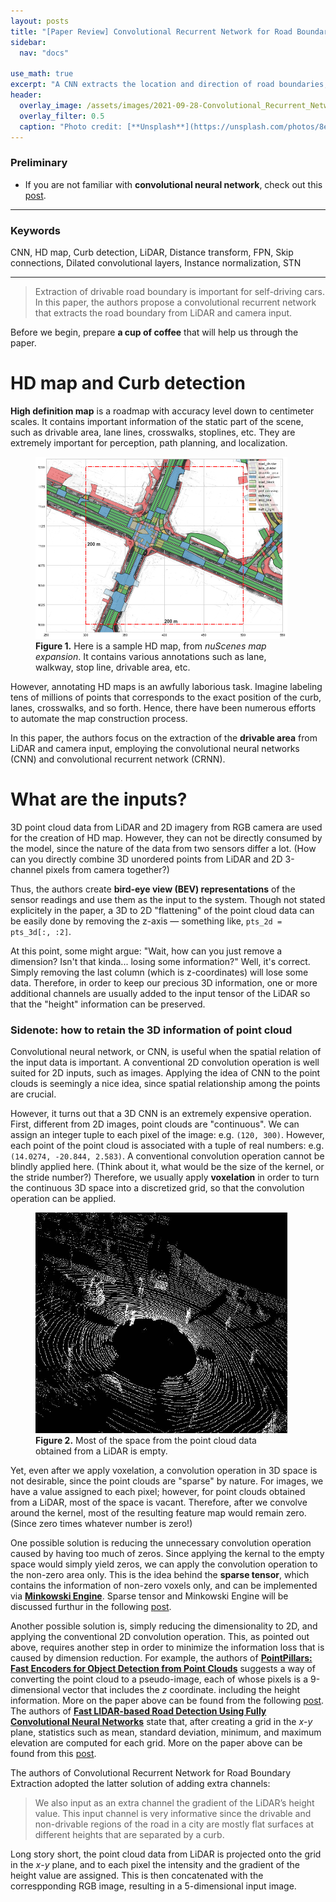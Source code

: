 ```yaml
---
layout: posts
title: "[Paper Review] Convolutional Recurrent Network for Road Boundary Extraction"
sidebar:
  nav: "docs"

use_math: true
excerpt: "A CNN extracts the location and direction of road boundaries, and a CRNN outputs a polyline representation"
header:
  overlay_image: /assets/images/2021-09-28-Convolutional_Recurrent_Network_for_Road_Boundary_Extraction/header.PNG
  overlay_filter: 0.5
  caption: "Photo credit: [**Unsplash**](https://unsplash.com/photos/8e2gal_GIE8)"
---
```


### Preliminary
- If you are not familiar with **convolutional neural network**, check out this [post](https://www.youtube.com).

---

### Keywords
CNN, HD map, Curb detection, LiDAR, Distance transform, FPN, Skip connections, Dilated convolutional layers, Instance normalization, STN

---
> Extraction of drivable road boundary is important for self-driving cars. In this paper, the authors propose a convolutional recurrent network that extracts the road boundary from LiDAR and camera input.

Before we begin, prepare **a cup of coffee** that will help us through the paper.

# HD map and Curb detection

**High definition map** is a roadmap with accuracy level down to centimeter scales. It contains important information of the static part of the scene, such as drivable area, lane lines, crosswalks, stoplines, etc. They are extremely important for perception, path planning, and localization.

<figure style="width: 80%" class="align-center">
  <img src="/assets\images\2021-09-28-Convolutional_Recurrent_Network_for_Road_Boundary_Extraction\fig1.png" alt="">
  <figcaption><b>Figure 1.</b> Here is a sample HD map, from <i>nuScenes map expansion</i>. It contains various annotations such as lane, walkway, stop line, drivable area, etc.</figcaption>
</figure> 

However, annotating HD maps is an awfully laborious task. Imagine labeling tens of millions of points that corresponds to the exact position of the curb, lanes, crosswalks, and so forth. Hence, there have been numerous efforts to automate the map construction process.

In this paper, the authors focus on the extraction of the **drivable area** from LiDAR and camera input, employing the convolutional neural networks (CNN) and convolutional recurrent network (CRNN).

# What are the inputs?
3D point cloud data from LiDAR and 2D imagery from RGB camera are used for the creation of HD map. However, they can not be directly consumed by the model, since the nature of the data from two sensors differ a lot. (How can you directly combine 3D unordered points from LiDAR and 2D 3-channel pixels from camera together?)

Thus, the authors create **bird-eye view (BEV) representations** of the sensor readings and use them as the input to the system. Though not stated explicitely in the paper, a 3D to 2D "flattening" of the point cloud data can be easily done by removing the z-axis — something like, `pts_2d = pts_3d[:, :2]`.

At this point, some might argue: "Wait, how can you just remove a dimension? Isn't that kinda... losing some information?" Well, it's correct. Simply removing the last column (which is z-coordinates) will lose some data. Therefore, in order to keep our precious 3D information, one or more additional channels are usually added to the input tensor of the LiDAR so that the "height" information can be preserved.

### Sidenote: how to retain the 3D information of point cloud
Convolutional neural network, or CNN, is useful when the spatial relation of the input data is important. A conventional 2D convolution operation is well suited for 2D inputs, such as images. Applying the idea of CNN to the point clouds is seemingly a nice idea, since spatial relationship among the points are crucial.

However, it turns out that a 3D CNN is an extremely expensive operation. First, different from 2D images, point clouds are "continuous". We can assign an integer tuple to each pixel of the image: e.g. `(120, 300)`. However, each point of the point cloud is associated with a tuple of real numbers: e.g. `(14.0274, -20.844, 2.583)`. A conventional convolution operation cannot be blindly applied here. (Think about it, what would be the size of the kernel, or the stride number?) Therefore, we usually apply **voxelation** in order to turn the continuous 3D space into a discretized grid, so that the convolution operation can be applied.

<figure style="width: 80%" class="align-center">
  <img src="/assets\images\2021-09-28-Convolutional_Recurrent_Network_for_Road_Boundary_Extraction\fig2.png" alt="">
  <figcaption><b>Figure 2.</b> Most of the space from the point cloud data obtained from a LiDAR is empty.</figcaption>
</figure> 

Yet, even after we apply voxelation, a convolution operation in 3D space is not desirable, since the point clouds are "sparse" by nature. For images, we have a value assigned to each pixel; however, for point clouds obtained from a LiDAR, most of the space is vacant. Therefore, after we convolve around the kernel, most of the resulting feature map would remain zero. (Since zero times whatever number is zero!)

One possible solution is reducing the unnecessary convolution operation caused by having too much of zeros. Since applying the kernal to the empty space would simply yield zeros, we can apply the convolution operation to the non-zero area only. This is the idea behind the **sparse tensor**, which contains the information of non-zero voxels only, and can be implemented via [**Minkowski Engine**](https://github.com/NVIDIA/MinkowskiEngine). Sparse tensor and Minkowski Engine will be discussed furthur in the following [post](https://youngwoong-cho.github.io).

Another possible solution is, simply reducing the dimensionality to 2D, and applying the conventional 2D convolution operation. This, as pointed out above, requires another step in order to minimize the information loss that is caused by dimension reduction.
For example, the authors of [**PointPillars: Fast Encoders for Object Detection from Point Clouds**](https://arxiv.org/pdf/1812.05784.pdf) suggests a way of converting the point cloud to a pseudo-image, each of whose pixels is a 9-dimensional vector that includes the $z$ coordinate. including the height information. More on the paper above can be found from the following [post](https://youngwoong-cho.github.io).
The authors of [**Fast LIDAR-based Road Detection Using Fully Convolutional Neural Networks**](https://arxiv.org/pdf/1703.03613.pdf) state that, after creating a grid in the $x$-$y$ plane, statistics such as mean, standard deviation, minimum, and maximum elevation are computed for each grid. More on the paper above can be found from this [post](https://youngwoong-cho.github.io).

The authors of Convolutional Recurrent Network for Road Boundary Extraction adopted the latter solution of adding extra channels:

> We also input as an extra channel the gradient of the LiDAR’s height value. This input channel is very informative since the drivable and non-drivable regions of the road in a city are mostly flat surfaces at different heights that are separated by a curb.

Long story short, the point cloud data from LiDAR is projected onto the grid in the $x$-$y$ plane, and to each pixel the intensity and the gradient of the height value are assigned. This is then concatenated with the correspponding RGB image, resulting in a 5-dimensional input image.